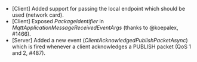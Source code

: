 * [Client] Added support for passing the local endpoint which should be used (network card).
* [Client] Exposed _PackageIdentifier_ in _MqttApplicationMessageReceivedEventArgs_ (thanks to @koepalex, #1466).
* [Server] Added a new event (_ClientAcknowledgedPublishPacketAsync_) which is fired whenever a client acknowledges a PUBLISH packet (QoS 1 and 2, #487).
